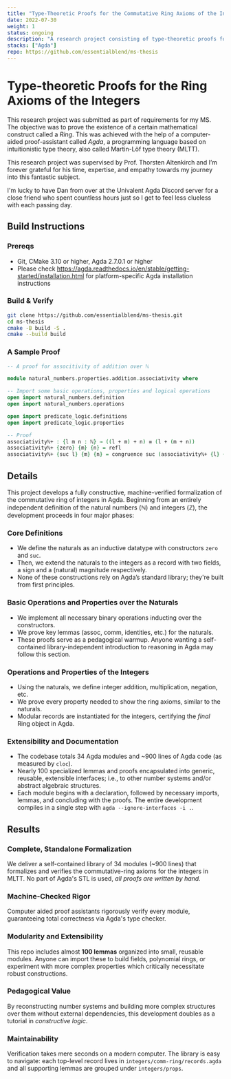 ```yaml
---
title: "Type-Theoretic Proofs for the Commutative Ring Axioms of the Integers"
date: 2022-07-30
weight: 1
status: ongoing
description: "A research project consisting of type-theoretic proofs for various properties of abstract algebraic mathematical structures."
stacks: ["Agda"]
repo: https://github.com/essentialblend/ms-thesis
---
```


# Type-theoretic Proofs for the Ring Axioms of the Integers

This research project was submitted as part of requirements for my MS. The objective was to prove the existence of a certain mathematical construct called a _Ring_. This was achieved with the help of a computer-aided proof-assistant called _Agda_, a programming language based on intuitionistic type theory, also called Martin-Löf type theory (MLTT).

This research project was supervised by Prof. Thorsten Altenkirch and I’m forever grateful for his time, expertise, and empathy towards my journey into this fantastic subject. 

I'm lucky to have Dan from over at the Univalent Agda Discord server for a close friend who spent countless hours just so I get to feel less clueless with each passing day.

## Build Instructions

### Prereqs

- Git, CMake 3.10 or higher, Agda 2.7.0.1 or higher
- Please check https://agda.readthedocs.io/en/stable/getting-started/installation.html for platform-specific Agda installation instructions

### Build & Verify 

```bash
git clone https://github.com/essentialblend/ms-thesis.git
cd ms-thesis
cmake -B build -S .
cmake --build build
```
### A Sample Proof

```agda
-- A proof for associtivity of addition over ℕ

module natural_numbers.properties.addition.associativity where

-- Import some basic operations, properties and logical operations
open import natural_numbers.definition
open import natural_numbers.operations

open import predicate_logic.definitions
open import predicate_logic.properties

-- Proof
associativityℕ+ : {l m n : ℕ} → ((l + m) + n) ≡ (l + (m + n))
associativityℕ+ {zero} {m} {n} = refl
associativityℕ+ {suc l} {m} {n} = congruence suc (associativityℕ+ {l} {m} {n})
```

## Details

This project develops a fully constructive, machine-verified formalization of the commutative ring of integers in Agda. Beginning from an entirely independent definition of the natural numbers (ℕ) and integers (ℤ), the development proceeds in four major phases:

### Core Definitions
- We define the naturals as an inductive datatype with constructors `zero` and `suc`.
- Then, we extend the naturals to the integers as a record with two fields, a sign and a (natural) magnitude respectively.
- None of these constructions rely on Agda’s standard library; they're built from first principles.

### Basic Operations and Properties over the Naturals
- We implement all necessary binary operations inducting over the constructors.
- We prove key lemmas (assoc, comm, identities, etc.) for the naturals.
- These proofs serve as a pedagogical warmup. Anyone wanting a self-contained library-independent introduction to reasoning in Agda may follow this section.

### Operations and Properties of the Integers
- Using the naturals, we define integer addition, multiplication, negation, etc.
- We prove every property needed to show the ring axioms, similar to the naturals.
- Modular records are instantiated for the integers, certifying the _final_ Ring object in Agda.

### Extensibility and Documentation
- The codebase totals 34 Agda modules and ~900 lines of Agda code (as measured by `cloc`).
- Nearly 100 specialized lemmas and proofs encapsulated into  generic, reusable, extensible interfaces; i.e., to other number systems and/or abstract algebraic structures.
- Each module begins with a declaration, followed by necessary imports, lemmas, and concluding with the proofs. The entire development compiles in a single step with `agda --ignore-interfaces -i .`.

## Results

### Complete, Standalone Formalization
We deliver a self-contained library of 34 modules (~900 lines) that formalizes and verifies the commutative-ring axioms for the integers in MLTT. No part of Agda's STL is used, _all proofs are written by hand._

### Machine-Checked Rigor
Computer aided proof assistants rigorously verify every module, guaranteeing total correctness via Agda's type checker.

### Modularity and Extensibility
This repo includes almost **100 lemmas** organized into small, reusable modules. Anyone can import these to build fields, polynomial rings, or experiment with more complex properties which critically necessitate robust constructions. 

### Pedagogical Value
By reconstructing number systems and building more complex structures over them without external dependencies, this development doubles as a tutorial in _constructive logic_.

### Maintainability
Verification takes mere seconds on a modern computer. The library is easy to navigate: each top-level record lives in `integers/comm-ring/records.agda` and all supporting lemmas are grouped under `integers/props`.

